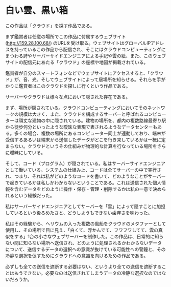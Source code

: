 # 白い雲、黒い箱
この作品は「クラウド」を探す作品である。

まず鑑賞者は任意の場所でこの作品に付属するウェブサイト (http://159.28.100.68/) のURLを受け取る。ウェブサイトはグローバルIPアドレスを持っているこの作品から配信され、そこにはクラウドコンピューティングにまつわる詩やサーバーサイドエンジニアによる手記や雲の絵、また、このウェブサイトの配信元にあたる「クラウド」の座標や地図が掲載されている。

鑑賞者が自分のスマートフォンなどでウェブサイトにアクセスすると、「クラウド」が、音、光、そしてウェブサイトによって居場所を知らせる。それらを手がかりに鑑賞者はこのクラウドを探しに行くという作品である。

サーバーやクラウドは様々な点において隠された存在である。

まず、場所が隠されている。クラウドコンピューティングにおいてそのネットワークの規模は大きく、また、クラウドを構成するサーバーと呼ばれるコンピューターは頑丈な建物の中に隠されている。建物の場所を、都内の複数路線最寄り駅から徒歩何分といったような曖昧な表現で表されるようなデータセンターもある。多くの場合、複数の場所にあるコンピューター同士が連動しており、端末が受信するあるいは端末から送信したデータがどこを行き来しているかは一概に定まらない。クラウドというその仕組みが物理的な計算を行なっている場所をさらに曖昧にしている。

そして、コード（プログラム）が隠されている。私はサーバーサイドエンジニアとして働いている。システムの仕組み上、コードは全てサーバーの中で実行され、つまり、それは私がどのようなコードを書いて、どのようなことがサーバーで起きているかは私しかわからないということである。これは送信された個人情報を含むデータをどのように操作・保存・管理・削除するかは私の一意で決められるという経験だった。

私はサーバーサイドエンジニアとしてサーバーを「雲」によって隠すことに加担しているという後ろめたさと、どうしようもできない歯痒さを味わった。

私はその経験から、ヘリウムの入った複数の風船をクラウドのメタファーとして使用し、その場所で目に見え、「白くて、浮かんでて、フワフワしてて、雲の真似をする」1台の小さなウェブサーバーを制作した。この作品は、日常的に知らない間に知らない場所へ送信され、どのように処理されるかわからないデータについて、送信するデータの選択への意識が抜けている可能性への警鐘と、その冷静な選択を促すためにクラウドへの意識を向けるための作品である。

必ずしも全ての送信を遮断する必要はない、というより全ての送信を遮断することはもうできない。必要なのは送信されてしまうデータの冷静な選択なのではないだろうか。